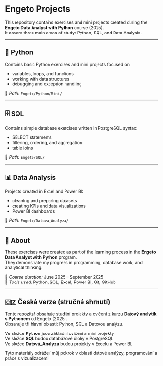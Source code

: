 # Engeto Projects

This repository contains exercises and mini projects created during the **Engeto Data Analyst with Python** course (2025).  
It covers three main areas of study: Python, SQL, and Data Analysis.

---

## 🐍 Python
Contains basic Python exercises and mini projects focused on:
- variables, loops, and functions  
- working with data structures  
- debugging and exception handling  

📁 *Path:* `Engeto/Python/Mini/`

---

## 🗄️ SQL
Contains simple database exercises written in PostgreSQL syntax:
- SELECT statements  
- filtering, ordering, and aggregation  
- table joins  

📁 *Path:* `Engeto/SQL/`

---

## 📊 Data Analysis
Projects created in Excel and Power BI:
- cleaning and preparing datasets  
- creating KPIs and data visualizations  
- Power BI dashboards  

📁 *Path:* `Engeto/Datova_Analyza/`

---

## 💬 About
These exercises were created as part of the learning process in the **Engeto Data Analyst with Python** program.  
They demonstrate my progress in programming, database work, and analytical thinking.

📅 *Course duration:* June 2025 – September 2025  
📍 *Tools used:* Python, SQL, Excel, Power BI, Git, GitHub

---

## 🇨🇿 Česká verze (stručné shrnutí)

Tento repozitář obsahuje studijní projekty a cvičení z kurzu **Datový analytik s Pythonem** od Engeto (2025).  
Obsahuje tři hlavní oblasti: Python, SQL a Datovou analýzu.

Ve složce **Python** jsou základní cvičení a mini projekty.  
Ve složce **SQL** budou databázové úlohy v PostgreSQL.  
Ve složce **Datová_Analyza** budou projekty v Excelu a Power BI.

Tyto materiály odrážejí můj pokrok v oblasti datové analýzy, programování a práce s vizualizacemi.
